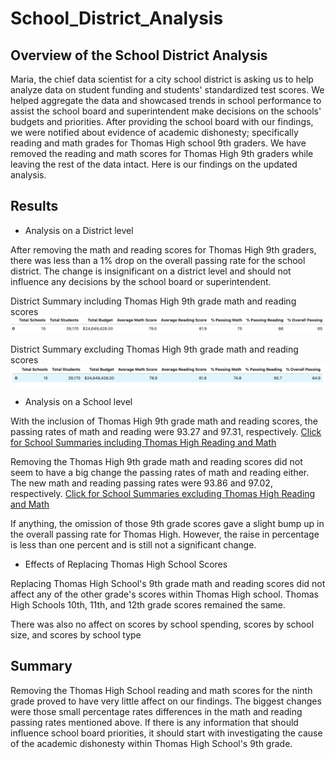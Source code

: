 # School_District_Analysis
## Overview of the School District Analysis
Maria, the chief data scientist for a city school district is asking us to help analyze data on student funding and students' standardized test scores. We helped aggregate the data and showcased trends in school performance to assist the school board and superintendent make decisions on the schools' budgets and priorities. After providing the school board with our findings, we were notified about evidence of academic dishonesty; specifically reading and math grades for Thomas High school 9th graders. We have removed the reading and math scores for Thomas High 9th graders while leaving the rest of the data intact. Here is our findings on the updated analysis.

## Results
- Analysis on a District level

After removing the math and reading scores for Thomas High 9th graders, there was less than a 1% drop on the overall passing rate for the school district. The change is insignificant on a district level and should not influence any decisions by the school board or superintendent.

District Summary including Thomas High 9th grade math and reading scores
![beforepic](Resources/School_District_Summary_v1.png)

District Summary excluding Thomas High 9th grade math and reading scores
![afterpic](Resources/School_District_Summary_v2.png)

- Analysis on a School level

With the inclusion of Thomas High 9th grade math and reading scores, the passing rates of math and reading were 93.27 and 97.31, respectively.  [Click for School Summaries including Thomas High Reading and Math](Resources/School_Summary_v1.png)

Removing the Thomas High 9th grade math and reading scores did not seem to have a big change the passing rates of math and reading either. The new math and reading passing rates were 93.86 and 97.02, respectively. [Click for School Summaries excluding Thomas High Reading and Math](Resources/School_Summary_v2.png)

If anything, the omission of those 9th grade scores gave a slight bump up in the overall passing rate for Thomas High. However, the raise in percentage is less than one percent and is still not a significant change.

- Effects of Replacing Thomas High School Scores

Replacing Thomas High School's 9th grade math and reading scores did not affect any of the other grade's scores within Thomas High school. Thomas High Schools 10th, 11th, and 12th grade scores remained the same.

There was also no affect on scores by school spending, scores by school size, and scores by school type

## Summary
Removing the Thomas High School reading and math scores for the ninth grade proved to have very little affect on our findings. The biggest changes were those small percentage rates differences in the math and reading passing rates mentioned above. If there is any information that should influence school board priorities, it should start with investigating the cause of the academic dishonesty within Thomas High School's 9th grade.
